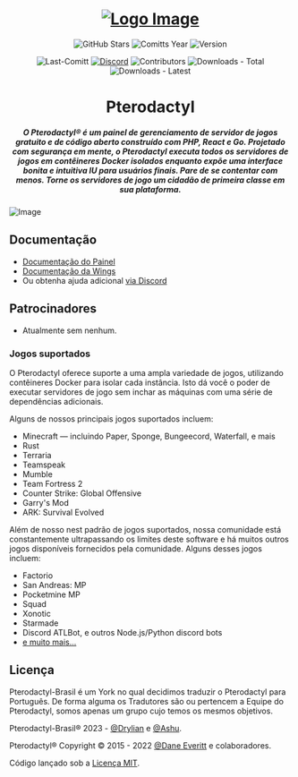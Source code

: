 <div align="center">

# [![Logo Image](https://cdn.pterodactyl.io/logos/new/pterodactyl_logo.png)](https://pterodactyl.io)

![GitHub Stars](https://img.shields.io/github/stars/Next-Panel/Pterodactyl-BR?colorA=302D41&colorB=f9e2af&style=for-the-badge)
![Comitts Year](https://img.shields.io/github/commit-activity/y/Next-Panel/Pterodactyl-BR?colorA=302D41&colorB=f9e2af&style=for-the-badge)
![Version](https://img.shields.io/github/v/release/Next-Panel/Pterodactyl-BR?colorA=302D41&colorB=f9e2af&style=for-the-badge)

![Last-Comitt](https://img.shields.io/github/last-commit/Next-Panel/Pterodactyl-BR?style=for-the-badge&colorA=302D41&colorB=b4befe)
[![Discord](https://img.shields.io/discord/1053464120311173172?style=for-the-badge&colorA=302D41&colorB=b4befe)](https://discord.gg/68k7wDGjYc)
![Contributors](https://img.shields.io/github/contributors-anon/Next-Panel/Pterodactyl-BR?style=for-the-badge&colorA=302D41&colorB=b4befe)
![Downloads - Total](https://img.shields.io/github/downloads/Next-Panel/Pterodactyl-BR/total?style=for-the-badge&colorA=302D41&colorB=b4befe)
![Downloads - Latest](https://img.shields.io/github/downloads/Next-Panel/Pterodactyl-BR/latest/total?style=for-the-badge&colorA=302D41&colorB=b4befe)

<!--
[![CodeFactor](https://www.codefactor.io/repository/github/next-panel/Pterodactyl-br/badge?style=for-the-badge&colorA=302D41&colorB=b4befe)](https://www.codefactor.io/repository/github/next-panel/jexactyl-br)
-->

</div>
<h1 align="center">Pterodactyl</h1>
<h5 align="center">
    <strong>
        O Pterodactyl® é um painel de gerenciamento de servidor de jogos gratuito e de código aberto construído com PHP, React e Go. Projetado com segurança
        em mente, o Pterodactyl executa todos os servidores de jogos em contêineres Docker isolados enquanto expõe uma interface bonita e intuitiva
        IU para usuários finais.
        Pare de se contentar com menos. Torne os servidores de jogo um cidadão de primeira classe em sua plataforma.
    </strong>
</h5>

![Image](https://cdn.pterodactyl.io/site-assets/pterodactyl_v1_demo.gif)

## Documentação

* [Documentação do Painel](https://nextpanel.com.br/docs/Pterodactyl/intro)
* [Documentação da Wings](https://nextpanel.com.br/docs/Pterodactyl/Wings/Instala%C3%A7%C3%A3o)
* Ou obtenha ajuda adicional [via Discord](https://discord.gg/68k7wDGjYc)

## Patrocinadores

* Atualmente sem nenhum.

### Jogos suportados

O Pterodactyl oferece suporte a uma ampla variedade de jogos, utilizando contêineres Docker para isolar cada instância. Isto dá
você o poder de executar servidores de jogo sem inchar as máquinas com uma série de dependências adicionais.

Alguns de nossos principais jogos suportados incluem:

* Minecraft — incluindo Paper, Sponge, Bungeecord, Waterfall, e mais
* Rust
* Terraria
* Teamspeak
* Mumble
* Team Fortress 2
* Counter Strike: Global Offensive
* Garry's Mod
* ARK: Survival Evolved

Além de nosso nest padrão de jogos suportados, nossa comunidade está constantemente ultrapassando os limites deste software
e há muitos outros jogos disponíveis fornecidos pela comunidade. Alguns desses jogos incluem:

* Factorio
* San Andreas: MP
* Pocketmine MP
* Squad
* Xonotic
* Starmade
* Discord ATLBot, e outros Node.js/Python discord bots
* [e muito mais...](https://github.com/parkervcp/eggs)

## Licença

Pterodactyl-Brasil é um York no qual decidimos traduzir o Pterodactyl para Português. De forma alguma os Tradutores são ou pertencem a Equipe do Pterodactyl, somos apenas um grupo cujo temos os mesmos objetivos.

Pterodactyl-Brasil® 2023 - [@Drylian](https://github.com/drylian) e [@Ashu](https://github.com/Ashu11-A/).

Pterodactyl® Copyright © 2015 - 2022 [@Dane Everitt](https://github.com/DaneEveritt) e colaboradores.

Código lançado sob a [Licença MIT](./LICENSE.md).
